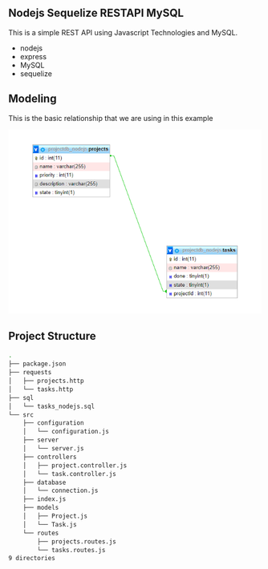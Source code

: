 ## Nodejs Sequelize RESTAPI MySQL

This is a simple REST API using Javascript Technologies and MySQL.

- nodejs
- express
- MySQL
- sequelize

## Modeling

This is the basic relationship that we are using in this example

![](./docs/diagram.png)

## Project Structure

```bash
.
├── package.json
├── requests
│   ├── projects.http
│   └── tasks.http
├── sql
│   └── tasks_nodejs.sql
└── src
    ├── configuration
    │   └── configuration.js
    ├── server
    │   └── server.js
    ├── controllers
    │   ├── project.controller.js
    │   └── task.controller.js
    ├── database
    │   └── connection.js
    ├── index.js
    ├── models
    │   ├── Project.js
    │   └── Task.js
    └── routes
        ├── projects.routes.js
        └── tasks.routes.js
9 directories
```